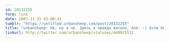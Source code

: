 ```yaml
---
id: 20132255
form: link
date: 2007-11-25 05:00:41
tumblr: "https://untitled.urbansheep.com/post/20132255"
title: "urbansheep: Не, ну а че. Здесь и правда весело, бля. :) Если бы мы не шли именно на букема, то было бы ещё веселее."
linkurl: http://twitter.com/urbansheep/statuses/440925512
---
```


